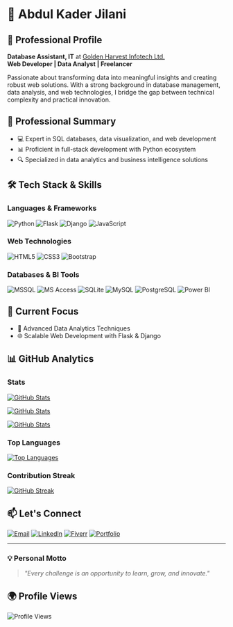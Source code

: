 # 👋 Abdul Kader Jilani

## 💼 Professional Profile
**Database Assistant, IT** at [Golden Harvest Infotech Ltd.](https://www.ghitbd.com/)  
**Web Developer | Data Analyst | Freelancer**

Passionate about transforming data into meaningful insights and creating robust web solutions. With a strong background in database management, data analysis, and web technologies, I bridge the gap between technical complexity and practical innovation.

## 🚀 Professional Summary
- 💻 Expert in SQL databases, data visualization, and web development
- 📊 Proficient in full-stack development with Python ecosystem
- 🔍 Specialized in data analytics and business intelligence solutions

## 🛠️ Tech Stack & Skills

### Languages & Frameworks
![Python](https://img.shields.io/badge/Python-3776AB?style=for-the-badge&logo=python&logoColor=white)
![Flask](https://img.shields.io/badge/Flask-000000?style=for-the-badge&logo=flask&logoColor=white)
![Django](https://img.shields.io/badge/Django-092E20?style=for-the-badge&logo=django&logoColor=white)
![JavaScript](https://img.shields.io/badge/JavaScript-F7DF1E?style=for-the-badge&logo=javascript&logoColor=black)

### Web Technologies
![HTML5](https://img.shields.io/badge/HTML5-E34F26?style=for-the-badge&logo=html5&logoColor=white)
![CSS3](https://img.shields.io/badge/CSS3-1572B6?style=for-the-badge&logo=css3&logoColor=white)
![Bootstrap](https://img.shields.io/badge/Bootstrap-7952B3?style=for-the-badge&logo=bootstrap&logoColor=white)

### Databases & BI Tools
![MSSQL](https://img.shields.io/badge/Microsoft%20SQL%20Server-CC2927?style=for-the-badge&logo=microsoft%20sql%20server&logoColor=white)
![MS Access](https://img.shields.io/badge/MS%20Access-A4373A?style=for-the-badge&logo=microsoft-access&logoColor=white)
![SQLite](https://img.shields.io/badge/SQLite-003B57?style=for-the-badge&logo=sqlite&logoColor=white)
![MySQL](https://img.shields.io/badge/MySQL-4479A1?style=for-the-badge&logo=mysql&logoColor=white)
![PostgreSQL](https://img.shields.io/badge/PostgreSQL-316192?style=for-the-badge&logo=postgresql&logoColor=white)
![Power BI](https://img.shields.io/badge/PowerBI-F2C811?style=for-the-badge&logo=powerbi&logoColor=black)



## 🌱 Current Focus
- 🔬 Advanced Data Analytics Techniques
- 🌐 Scalable Web Development with Flask & Django

## 📊 GitHub Analytics

### Stats
[![GitHub Stats](https://github-readme-stats.vercel.app/api?username=akjilani&show_icons=true&theme=radical&count_private=true&include_all_commits=true)](https://github-readme-stats.vercel.app/api?username=akjilani&show_icons=true&theme=radical&count_private=true&include_all_commits=true)

[![GitHub Stats](https://github-readme-stats.vercel.app/api?username=akjilani&show_icons=true&theme=radical&count_private=true)](https://github-readme-stats.vercel.app/api?username=akjilani&show_icons=true&theme=radical&count_private=true)

[![GitHub Stats](https://github-readme-stats.vercel.app/api?username=akjilani&show_icons=true&theme=radical&count_private=true)](https://github-readme-stats.vercel.app/api?username=akjilani&show_icons=true&theme=radical&count_private=true)


### Top Languages
[![Top Languages](https://github-readme-stats.vercel.app/api/top-langs/?username=akjilani&layout=compact&theme=radical&langs_count=10&count_private=true)](https://github-readme-stats.vercel.app/api/top-langs/?username=akjilani&layout=compact&theme=radical&langs_count=10&count_private=true)

### Contribution Streak
[![GitHub Streak](https://streak-stats.demolab.com?user=AKJilani&theme=radical&hide_border=false&mode=weekly)](https://github-readme-stats.vercel.app/api?username=akjilani&show_icons=true&theme=radical&count_private=true&include_all_commits=true
)

## 📫 Let's Connect

[![Email](https://img.shields.io/badge/Email-D14836?style=for-the-badge&logo=gmail&logoColor=white)](mailto:akjilani691995@gmail.com)
[![LinkedIn](https://img.shields.io/badge/LinkedIn-0077B5?style=for-the-badge&logo=linkedin&logoColor=white)](https://www.linkedin.com/in/abdul-kader-jilani-67b04a165/)
[![Fiverr](https://img.shields.io/badge/Fiverr-1DBF73?style=for-the-badge&logo=fiverr&logoColor=white)](https://www.fiverr.com/akjilani?public_mode=true)
[![Portfolio](https://img.shields.io/badge/Portfolio-000000?style=for-the-badge&logo=web&logoColor=white)](https://www.fiverr.com/akjilani?public_mode=true)

---

### 💡 Personal Motto
> *"Every challenge is an opportunity to learn, grow, and innovate."*

## 🌍 Profile Views
![Profile Views](https://komarev.com/ghpvc/?username=akjilani&color=blueviolet)
